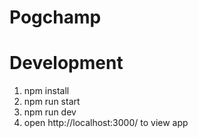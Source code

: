 # Pogchamp

# Development
  1. npm install
  2. npm run start
  3. npm run dev
  3. open http://localhost:3000/ to view app
